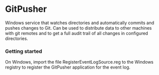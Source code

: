 # GitPusher
Windows service that watches directories and automatically commits and pushes changes to Git. Can be used to distribute data to other machines with git remotes and to get a full audit trail of all changes in configured directories.

### Getting started
On Windows, import the file  RegisterEventLogSource.reg to the Windows registry to register the GitPusher application for the event log.

